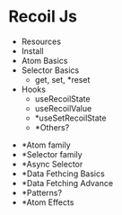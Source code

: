 # Recoil Js

- Resources
- Install
- Atom Basics
- Selector Basics
  - get, set, *reset
- Hooks
  * useRecoilState
  * useRecoilValue
  * *useSetRecoilState
  * *Others?
* *Atom family 
* *Selector family
* *Async Selector
 * *Data Fethcing Basics
 * *Data Fetching Advance
* *Patterns?
* *Atom Effects
